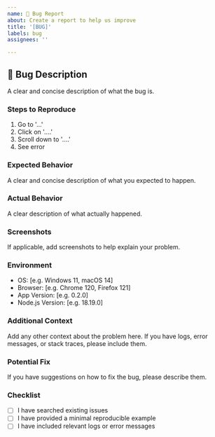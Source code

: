 ```yaml
---
name: 🐞 Bug Report
about: Create a report to help us improve
title: '[BUG]'
labels: bug
assignees: ''

---
```


## 🐛 Bug Description
A clear and concise description of what the bug is.

### Steps to Reproduce
1. Go to '...'
2. Click on '....'
3. Scroll down to '....'
4. See error

### Expected Behavior
A clear and concise description of what you expected to happen.

### Actual Behavior
A clear description of what actually happened.

### Screenshots
If applicable, add screenshots to help explain your problem.

### Environment
- OS: [e.g. Windows 11, macOS 14]
- Browser: [e.g. Chrome 120, Firefox 121]
- App Version: [e.g. 0.2.0]
- Node.js Version: [e.g. 18.19.0]

### Additional Context
Add any other context about the problem here. If you have logs, error messages, or stack traces, please include them.

### Potential Fix
If you have suggestions on how to fix the bug, please describe them.

### Checklist
- [ ] I have searched existing issues
- [ ] I have provided a minimal reproducible example
- [ ] I have included relevant logs or error messages
